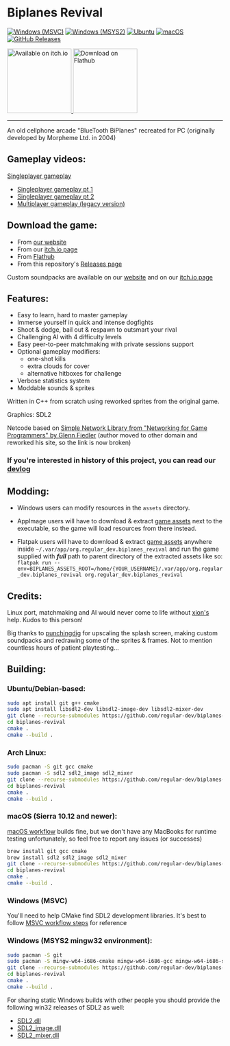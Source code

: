 # Biplanes Revival

[![Windows (MSVC)](https://github.com/regular-dev/biplanes-revival/actions/workflows/windows-build-msvc.yml/badge.svg)](https://github.com/regular-dev/biplanes-revival/actions/workflows/windows-build-msvc.yml)
[![Windows (MSYS2)](https://github.com/regular-dev/biplanes-revival/actions/workflows/windows-build-msys2.yml/badge.svg)](https://github.com/regular-dev/biplanes-revival/actions/workflows/windows-build-msys2.yml)
[![Ubuntu](https://github.com/regular-dev/biplanes-revival/actions/workflows/ubuntu-build.yml/badge.svg)](https://github.com/regular-dev/biplanes-revival/actions/workflows/ubuntu-build.yml)
[![macOS](https://github.com/regular-dev/biplanes-revival/actions/workflows/macos-build.yml/badge.svg)](https://github.com/regular-dev/biplanes-revival/actions/workflows/macos-build.yml)
[![GitHub Releases](https://img.shields.io/github/release/regular-dev/biplanes-revival.svg)](https://github.com/regular-dev/biplanes-revival/releases/latest)

<a href="https://regular-dev.itch.io/biplanes-revival">
<img width="150" alt="Available on itch.io" src="https://static.itch.io/images/badge-color.svg" />
</a>
<a href='https://flathub.org/apps/org.regular_dev.biplanes_revival'>
<img width='150' alt='Download on Flathub' src='https://flathub.org/api/badge?locale=en'/>
</a>

---

An old cellphone arcade "BlueTooth BiPlanes"
recreated for PC
(originally developed by Morpheme Ltd. in 2004)


## Gameplay videos:

[Singleplayer gameplay](https://github.com/regular-dev/biplanes-revival/assets/67646403/4f7d6371-6c9f-4271-a6c7-d17902a5ed2f)

- [Singleplayer gameplay pt 1](https://youtu.be/FYtIZ7ptaSo)
- [Singleplayer gameplay pt 2](https://youtu.be/4pWHn85Ez0o)
- [Multiplayer gameplay (legacy version)](https://youtu.be/mIgMNh6gGXs)


## Download the game:

- From [our website](https://regular-dev.org/biplanes-revival)
- From our [itch.io page](https://regular-dev.itch.io/biplanes-revival)
- From [Flathub](https://flathub.org/apps/org.regular_dev.biplanes_revival)
- From this repository's [Releases page](https://github.com/regular-dev/biplanes-revival/releases)

Custom soundpacks are available
on our [website](https://regular-dev.org/biplanes-revival) 
and on our [itch.io page](https://regular-dev.itch.io/biplanes-revival)


## Features:

  - Easy to learn, hard to master gameplay
  - Immerse yourself in quick and intense dogfights
  - Shoot & dodge, bail out & respawn to outsmart your rival
  - Challenging AI with 4 difficulty levels
  - Easy peer-to-peer matchmaking with private sessions support
  - Optional gameplay modifiers:
    - one-shot kills
    - extra clouds for cover
    - alternative hitboxes for challenge
  - Verbose statistics system
  - Moddable sounds & sprites

Written in C++ from scratch
using reworked sprites
from the original game.

Graphics: SDL2

Netcode based on [Simple Network Library
from "Networking for Game Programmers" by Glenn Fiedler](http://www.gaffer.org/networking-for-game-programmers)
(author moved to other domain
and reworked his site,
so the link is now broken)

### If you're interested in history of this project, you can read our [devlog](https://regular-dev.itch.io/biplanes-revival/devlog/714967/5th-year-anniversary-update)


## Modding:

- Windows users can modify 
resources in the ```assets``` directory.

- AppImage users will have to 
download & extract [game assets](https://github.com/regular-dev/biplanes-revival/releases/download/v1.1/assets.zip) 
next to the executable, 
so the game will load resources 
from there instead. 

- Flatpak users will have to
download & extract [game assets](https://github.com/regular-dev/biplanes-revival/releases/download/v1.1/assets.zip) 
anywhere inside ```~/.var/app/org.regular_dev.biplanes_revival``` 
and run the game supplied with ***full*** path to parent directory 
of the extracted assets like so:
```flatpak run --env=BIPLANES_ASSETS_ROOT=/home/{YOUR_USERNAME}/.var/app/org.regular_dev.biplanes_revival org.regular_dev.biplanes_revival```


## Credits:

Linux port, matchmaking and AI would never come to life without [xion's](https://github.com/xxxxxion) help.
Kudos to this person!

Big thanks to [punchingdig](https://www.youtube.com/user/punchingdig) for upscaling the splash screen,
making custom soundpacks and redrawing some of the sprites & frames.
Not to mention countless hours of patient playtesting...


## Building:

### Ubuntu/Debian-based:

```bash
sudo apt install git g++ cmake
sudo apt install libsdl2-dev libsdl2-image-dev libsdl2-mixer-dev
git clone --recurse-submodules https://github.com/regular-dev/biplanes-revival
cd biplanes-revival
cmake .
cmake --build .
```

### Arch Linux:

```bash
sudo pacman -S git gcc cmake
sudo pacman -S sdl2 sdl2_image sdl2_mixer
git clone --recurse-submodules https://github.com/regular-dev/biplanes-revival
cd biplanes-revival
cmake .
cmake --build .
```

### macOS (Sierra 10.12 and newer):

[macOS workflow](https://github.com/regular-dev/biplanes-revival/actions/workflows/macos-build.yml) builds fine, but we don't have any
MacBooks for runtime testing unfortunately,
so feel free to report any issues (or successes)

```bash
brew install git gcc cmake
brew install sdl2 sdl2_image sdl2_mixer
git clone --recurse-submodules https://github.com/regular-dev/biplanes-revival
cd biplanes-revival
cmake .
cmake --build .
```

### Windows (MSVC)

You'll need to help CMake find SDL2 development libraries.
It's best to follow [MSVC workflow steps](https://github.com/regular-dev/biplanes-revival/blob/master/.github/workflows/windows-build-msvc.yml#L63-L65) for reference

### Windows (MSYS2 mingw32 environment):

```bash
sudo pacman -S git
sudo pacman -S mingw-w64-i686-cmake mingw-w64-i686-gcc mingw-w64-i686-sdl2 mingw-w64-i686-sdl2_image mingw-w64-i686-sdl2_mixer
git clone --recurse-submodules https://github.com/regular-dev/biplanes-revival
cd biplanes-revival
cmake .
cmake --build .
```

For sharing static Windows builds with other people
you should provide the following win32 releases of SDL2 as well:

- [SDL2.dll](https://github.com/libsdl-org/SDL/releases)
- [SDL2_image.dll](https://github.com/libsdl-org/SDL_image/releases)
- [SDL2_mixer.dll](https://github.com/libsdl-org/SDL_mixer/releases)

